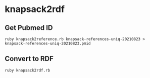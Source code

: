 # knapsack2rdf

## Get Pubmed ID

```
ruby knapsack2reference.rb knapsack-references-uniq-20210823 > knapsack-references-uniq-20210823.pmid
```

## Convert to RDF
```
ruby knapsack2rdf.rb
```


